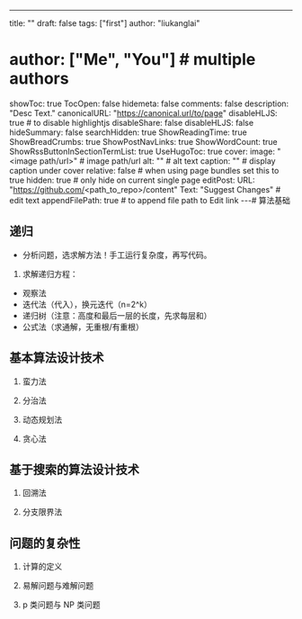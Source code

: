 ---
title: ""
draft: false
tags: ["first"]
author: "liukanglai"
# author: ["Me", "You"] # multiple authors
showToc: true
TocOpen: false
hidemeta: false
comments: false
description: "Desc Text."
canonicalURL: "https://canonical.url/to/page"
disableHLJS: true # to disable highlightjs
disableShare: false
disableHLJS: false
hideSummary: false
searchHidden: true
ShowReadingTime: true
ShowBreadCrumbs: true
ShowPostNavLinks: true
ShowWordCount: true
ShowRssButtonInSectionTermList: true
UseHugoToc: true
cover:
    image: "<image path/url>" # image path/url
    alt: "<alt text>" # alt text
    caption: "<text>" # display caption under cover
    relative: false # when using page bundles set this to true
    hidden: true # only hide on current single page
editPost:
    URL: "https://github.com/<path_to_repo>/content"
    Text: "Suggest Changes" # edit text
    appendFilePath: true # to append file path to Edit link
---# 算法基础

## 递归

- 分析问题，选求解方法！手工运行复杂度，再写代码。

1. 求解递归方程：

- 观察法
- 迭代法（代入），换元迭代（n=2^k）
- 递归树（注意：高度和最后一层的长度，先求每层和）
- 公式法（求通解，无重根/有重根）

## 基本算法设计技术

1. 蛮力法

1. 分治法

1. 动态规划法

1. 贪心法

## 基于搜索的算法设计技术

1. 回溯法

1. 分支限界法

## 问题的复杂性

1. 计算的定义

1. 易解问题与难解问题

1. p 类问题与 NP 类问题
